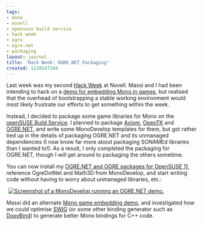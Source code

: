 ```yaml
---
tags:
- mono
- novell
- opensuse build service
- hack week
- ogre
- ogre.net
- packaging
layout: journal
title: 'Hack Week: OGRE.NET Packaging'
created: 1220547104
---
```

Last week was my second <a href="http://www.novell.com/prblogs/?p=495">Hack Week</a> at Novell. Massi and I had been intending to hack on a <a href="http://mjhutchinson.com/journal/2008/08/05/demoing_mono_games">demo for embedding Mono in games</a>, but realised that the overhead of bootstrapping a stable working environment would most likely frustrate our efforts to get something within the week.

Instead, I decided to package some game libraries for Mono on the <a href="http://en.opensuse.org/Build_Service">openSUSE Build Service</a>. I planned to package <a href="http://axiomengine.sf.net">Axiom</a>, <a href="http://www.opentk.com/">OpenTK</a> and <a href="http://www.ogre3d.org/phpBB2addons/viewforum.php?f=1">OGRE.NET</a>, and write some MonoDevelop templates for them, but got rather tied up in the details of packaging OGRE.NET and its unmanaged dependencies (I now know far more about packaging SONAMEd libraries than I wanted to!). As a result, I only completed the packaging for OGRE.NET, though I <em>will</em> get around to packaging the others sometime.
<!--break-->
You can now install my <a href="http://download.opensuse.org/repositories/home:/MJHutchinson:/mono-games/openSUSE_11.0/repodata/">OGRE.NET and OGRE packages for OpenSUSE 11</a>,  reference OgreDotNet and Math3D from MonoDevelop, and start writing code without having to worry about unmanaged libraries, etc.:

<a href="http://mjhutchinson.com/files/images/MonoScreenshots/OgreDotNet.png"><img src="http://mjhutchinson.com/files/images/MonoScreenshots/OgreDotNet-small.png" alt="Screenshot of a MonoDevelop running an OGRE.NET demo." style="max-width:98%; display:block;margin-left:auto;margin-right:auto;" /></a>

Massi did an alternate <a href="http://primates.ximian.com/~massi/blog/archive/2008/Aug-04.html">Mono game embedding demo</a>, and investigated how we could optimise <a href="http://www.swig.org/">SWIG</a> (or some other binding generator such as <a href="http://imaginary-project.net/doxybind/">DoxyBind</a>) to generate better Mono bindings for C++ code.

